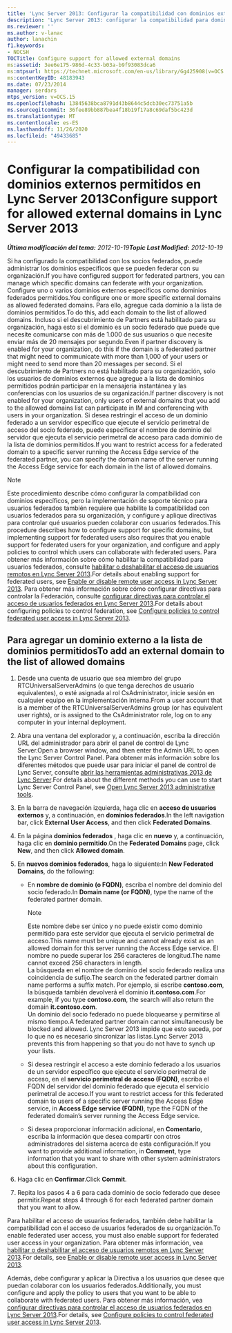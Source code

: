 ```yaml
---
title: 'Lync Server 2013: Configurar la compatibilidad con dominios externos permitidos'
description: 'Lync Server 2013: configurar la compatibilidad para dominios externos permitidos.'
ms.reviewer: ''
ms.author: v-lanac
author: lanachin
f1.keywords:
- NOCSH
TOCTitle: Configure support for allowed external domains
ms:assetid: 3ee6e175-986d-4c33-b03a-b9f93083dca6
ms:mtpsurl: https://technet.microsoft.com/en-us/library/Gg425908(v=OCS.15)
ms:contentKeyID: 48183943
ms.date: 07/23/2014
manager: serdars
mtps_version: v=OCS.15
ms.openlocfilehash: 13845638bca8791d43b8644c5dcb30ec73751a5b
ms.sourcegitcommit: 36fee89bb887bea4f18b19f17a8c69daf5bc423d
ms.translationtype: MT
ms.contentlocale: es-ES
ms.lasthandoff: 11/26/2020
ms.locfileid: "49433685"
---
```

# <a name="configure-support-for-allowed-external-domains-in-lync-server-2013"></a><span data-ttu-id="7e84d-103">Configurar la compatibilidad con dominios externos permitidos en Lync Server 2013</span><span class="sxs-lookup"><span data-stu-id="7e84d-103">Configure support for allowed external domains in Lync Server 2013</span></span>

<div data-xmlns="http://www.w3.org/1999/xhtml">

<div class="topic" data-xmlns="http://www.w3.org/1999/xhtml" data-msxsl="urn:schemas-microsoft-com:xslt" data-cs="https://msdn.microsoft.com/">

<div data-asp="https://msdn2.microsoft.com/asp">



</div>

<div id="mainSection">

<div id="mainBody"><span data-ttu-id="7e84d-104">

<span> </span></span><span class="sxs-lookup"><span data-stu-id="7e84d-104">

<span> </span></span></span>

<span data-ttu-id="7e84d-105">_**Última modificación del tema:** 2012-10-19_</span><span class="sxs-lookup"><span data-stu-id="7e84d-105">_**Topic Last Modified:** 2012-10-19_</span></span>

<span data-ttu-id="7e84d-106">Si ha configurado la compatibilidad con los socios federados, puede administrar los dominios específicos que se pueden federar con su organización.</span><span class="sxs-lookup"><span data-stu-id="7e84d-106">If you have configured support for federated partners, you can manage which specific domains can federate with your organization.</span></span> <span data-ttu-id="7e84d-107">Configure uno o varios dominios externos específicos como dominios federados permitidos.</span><span class="sxs-lookup"><span data-stu-id="7e84d-107">You configure one or more specific external domains as allowed federated domains.</span></span> <span data-ttu-id="7e84d-108">Para ello, agregue cada dominio a la lista de dominios permitidos.</span><span class="sxs-lookup"><span data-stu-id="7e84d-108">To do this, add each domain to the list of allowed domains.</span></span> <span data-ttu-id="7e84d-109">Incluso si el descubrimiento de Partners está habilitado para su organización, haga esto si el dominio es un socio federado que puede que necesite comunicarse con más de 1.000 de sus usuarios o que necesite enviar más de 20 mensajes por segundo.</span><span class="sxs-lookup"><span data-stu-id="7e84d-109">Even if partner discovery is enabled for your organization, do this if the domain is a federated partner that might need to communicate with more than 1,000 of your users or might need to send more than 20 messages per second.</span></span> <span data-ttu-id="7e84d-110">Si el descubrimiento de Partners no está habilitado para su organización, solo los usuarios de dominios externos que agregue a la lista de dominios permitidos podrán participar en la mensajería instantánea y las conferencias con los usuarios de su organización.</span><span class="sxs-lookup"><span data-stu-id="7e84d-110">If partner discovery is not enabled for your organization, only users of external domains that you add to the allowed domains list can participate in IM and conferencing with users in your organization.</span></span> <span data-ttu-id="7e84d-111">Si desea restringir el acceso de un dominio federado a un servidor específico que ejecute el servicio perimetral de acceso del socio federado, puede especificar el nombre de dominio del servidor que ejecuta el servicio perimetral de acceso para cada dominio de la lista de dominios permitidos.</span><span class="sxs-lookup"><span data-stu-id="7e84d-111">If you want to restrict access for a federated domain to a specific server running the Access Edge service of the federated partner, you can specify the domain name of the server running the Access Edge service for each domain in the list of allowed domains.</span></span>

<div>


> [!NOTE]  
> <span data-ttu-id="7e84d-112">Este procedimiento describe cómo configurar la compatibilidad con dominios específicos, pero la implementación de soporte técnico para usuarios federados también requiere que habilite la compatibilidad con usuarios federados para su organización, y configure y aplique directivas para controlar qué usuarios pueden colaborar con usuarios federados.</span><span class="sxs-lookup"><span data-stu-id="7e84d-112">This procedure describes how to configure support for specific domains, but implementing support for federated users also requires that you enable support for federated users for your organization, and configure and apply policies to control which users can collaborate with federated users.</span></span> <span data-ttu-id="7e84d-113">Para obtener más información sobre cómo habilitar la compatibilidad para usuarios federados, consulte <A href="lync-server-2013-enable-or-disable-remote-user-access.md">habilitar o deshabilitar el acceso de usuarios remotos en Lync Server 2013</A>.</span><span class="sxs-lookup"><span data-stu-id="7e84d-113">For details about enabling support for federated users, see <A href="lync-server-2013-enable-or-disable-remote-user-access.md">Enable or disable remote user access in Lync Server 2013</A>.</span></span> <span data-ttu-id="7e84d-114">Para obtener más información sobre cómo configurar directivas para controlar la Federación, consulte <A href="lync-server-2013-configure-policies-to-control-federated-user-access.md">configurar directivas para controlar el acceso de usuarios federados en Lync Server 2013</A>.</span><span class="sxs-lookup"><span data-stu-id="7e84d-114">For details about configuring policies to control federation, see <A href="lync-server-2013-configure-policies-to-control-federated-user-access.md">Configure policies to control federated user access in Lync Server 2013</A>.</span></span>



</div>

<div>

## <a name="to-add-an-external-domain-to-the-list-of-allowed-domains"></a><span data-ttu-id="7e84d-115">Para agregar un dominio externo a la lista de dominios permitidos</span><span class="sxs-lookup"><span data-stu-id="7e84d-115">To add an external domain to the list of allowed domains</span></span>

1.  <span data-ttu-id="7e84d-116">Desde una cuenta de usuario que sea miembro del grupo RTCUniversalServerAdmins (o que tenga derechos de usuario equivalentes), o esté asignada al rol CsAdministrator, inicie sesión en cualquier equipo en la implementación interna.</span><span class="sxs-lookup"><span data-stu-id="7e84d-116">From a user account that is a member of the RTCUniversalServerAdmins group (or has equivalent user rights), or is assigned to the CsAdministrator role, log on to any computer in your internal deployment.</span></span>

2.  <span data-ttu-id="7e84d-117">Abra una ventana del explorador y, a continuación, escriba la dirección URL del administrador para abrir el panel de control de Lync Server.</span><span class="sxs-lookup"><span data-stu-id="7e84d-117">Open a browser window, and then enter the Admin URL to open the Lync Server Control Panel.</span></span> <span data-ttu-id="7e84d-118">Para obtener más información sobre los diferentes métodos que puede usar para iniciar el panel de control de Lync Server, consulte [abrir las herramientas administrativas 2013 de Lync Server](lync-server-2013-open-lync-server-administrative-tools.md).</span><span class="sxs-lookup"><span data-stu-id="7e84d-118">For details about the different methods you can use to start Lync Server Control Panel, see [Open Lync Server 2013 administrative tools](lync-server-2013-open-lync-server-administrative-tools.md).</span></span>

3.  <span data-ttu-id="7e84d-119">En la barra de navegación izquierda, haga clic en **acceso de usuarios externos** y, a continuación, en **dominios federados**.</span><span class="sxs-lookup"><span data-stu-id="7e84d-119">In the left navigation bar, click **External User Access**, and then click **Federated Domains**.</span></span>

4.  <span data-ttu-id="7e84d-120">En la página **dominios federados** , haga clic en **nuevo** y, a continuación, haga clic en **dominio permitido**.</span><span class="sxs-lookup"><span data-stu-id="7e84d-120">On the **Federated Domains** page, click **New**, and then click **Allowed domain**.</span></span>

5.  <span data-ttu-id="7e84d-121">En **nuevos dominios federados**, haga lo siguiente:</span><span class="sxs-lookup"><span data-stu-id="7e84d-121">In **New Federated Domains**, do the following:</span></span>
    
      - <span data-ttu-id="7e84d-122">En **nombre de dominio (o FQDN)**, escriba el nombre del dominio del socio federado.</span><span class="sxs-lookup"><span data-stu-id="7e84d-122">In **Domain name (or FQDN)**, type the name of the federated partner domain.</span></span>
        
        <div>
        

        > [!NOTE]  
        > <span data-ttu-id="7e84d-123">Este nombre debe ser único y no puede existir como dominio permitido para este servidor que ejecuta el servicio perimetral de acceso.</span><span class="sxs-lookup"><span data-stu-id="7e84d-123">This name must be unique and cannot already exist as an allowed domain for this server running the Access Edge service.</span></span> <span data-ttu-id="7e84d-124">El nombre no puede superar los 256 caracteres de longitud.</span><span class="sxs-lookup"><span data-stu-id="7e84d-124">The name cannot exceed 256 characters in length.</span></span><BR><span data-ttu-id="7e84d-125">La búsqueda en el nombre de dominio del socio federado realiza una coincidencia de sufijo.</span><span class="sxs-lookup"><span data-stu-id="7e84d-125">The search on the federated partner domain name performs a suffix match.</span></span> <span data-ttu-id="7e84d-126">Por ejemplo, si escribe <STRONG>contoso.com</STRONG>, la búsqueda también devolverá el dominio <STRONG>it.contoso.com</STRONG>.</span><span class="sxs-lookup"><span data-stu-id="7e84d-126">For example, if you type <STRONG>contoso.com</STRONG>, the search will also return the domain <STRONG>it.contoso.com</STRONG>.</span></span><BR><span data-ttu-id="7e84d-127">Un dominio del socio federado no puede bloquearse y permitirse al mismo tiempo.</span><span class="sxs-lookup"><span data-stu-id="7e84d-127">A federated partner domain cannot simultaneously be blocked and allowed.</span></span> <span data-ttu-id="7e84d-128">Lync Server 2013 impide que esto suceda, por lo que no es necesario sincronizar las listas.</span><span class="sxs-lookup"><span data-stu-id="7e84d-128">Lync Server 2013 prevents this from happening so that you do not have to synch up your lists.</span></span>

        
        </div>
    
      - <span data-ttu-id="7e84d-129">Si desea restringir el acceso a este dominio federado a los usuarios de un servidor específico que ejecute el servicio perimetral de acceso, en el **servicio perimetral de acceso (FQDN)**, escriba el FQDN del servidor del dominio federado que ejecuta el servicio perimetral de acceso.</span><span class="sxs-lookup"><span data-stu-id="7e84d-129">If you want to restrict access for this federated domain to users of a specific server running the Access Edge service, in **Access Edge service (FQDN)**, type the FQDN of the federated domain’s server running the Access Edge service.</span></span>
    
      - <span data-ttu-id="7e84d-130">Si desea proporcionar información adicional, en **Comentario**, escriba la información que desea compartir con otros administradores del sistema acerca de esta configuración.</span><span class="sxs-lookup"><span data-stu-id="7e84d-130">If you want to provide additional information, in **Comment**, type information that you want to share with other system administrators about this configuration.</span></span>

6.  <span data-ttu-id="7e84d-131">Haga clic en **Confirmar**.</span><span class="sxs-lookup"><span data-stu-id="7e84d-131">Click **Commit**.</span></span>

7.  <span data-ttu-id="7e84d-132">Repita los pasos 4 a 6 para cada dominio de socio federado que desee permitir.</span><span class="sxs-lookup"><span data-stu-id="7e84d-132">Repeat steps 4 through 6 for each federated partner domain that you want to allow.</span></span>

<span data-ttu-id="7e84d-133">Para habilitar el acceso de usuarios federados, también debe habilitar la compatibilidad con el acceso de usuarios federados de su organización.</span><span class="sxs-lookup"><span data-stu-id="7e84d-133">To enable federated user access, you must also enable support for federated user access in your organization.</span></span> <span data-ttu-id="7e84d-134">Para obtener más información, vea [habilitar o deshabilitar el acceso de usuarios remotos en Lync Server 2013](lync-server-2013-enable-or-disable-remote-user-access.md).</span><span class="sxs-lookup"><span data-stu-id="7e84d-134">For details, see [Enable or disable remote user access in Lync Server 2013](lync-server-2013-enable-or-disable-remote-user-access.md).</span></span>

<span data-ttu-id="7e84d-135">Además, debe configurar y aplicar la Directiva a los usuarios que desee que puedan colaborar con los usuarios federados.</span><span class="sxs-lookup"><span data-stu-id="7e84d-135">Additionally, you must configure and apply the policy to users that you want to be able to collaborate with federated users.</span></span> <span data-ttu-id="7e84d-136">Para obtener más información, vea [configurar directivas para controlar el acceso de usuarios federados en Lync Server 2013](lync-server-2013-configure-policies-to-control-federated-user-access.md).</span><span class="sxs-lookup"><span data-stu-id="7e84d-136">For details, see [Configure policies to control federated user access in Lync Server 2013](lync-server-2013-configure-policies-to-control-federated-user-access.md).</span></span>

<span data-ttu-id="7e84d-137"></div>

</div>

<span> </span>

</div>

</div>

</span><span class="sxs-lookup"><span data-stu-id="7e84d-137"></div>

</div>

<span> </span>

</div>

</div>

</span></span></div>

